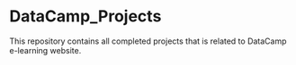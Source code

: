# DataCamp_Projects
This repository contains all completed projects that is related to DataCamp e-learning website.
